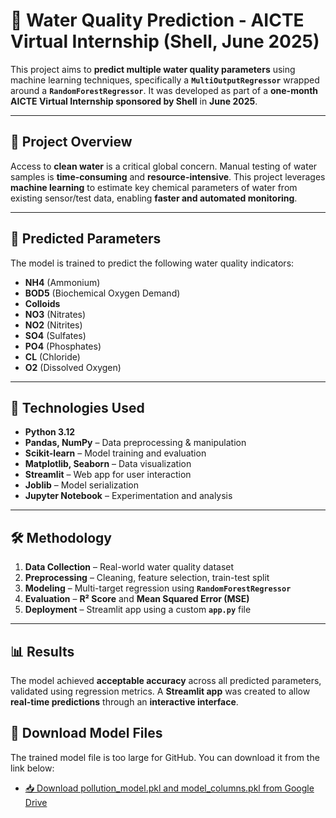 # 🌊 Water Quality Prediction - AICTE Virtual Internship (Shell, June 2025)

This project aims to **predict multiple water quality parameters** using machine learning techniques, specifically a **`MultiOutputRegressor`** wrapped around a **`RandomForestRegressor`**. It was developed as part of a **one-month AICTE Virtual Internship sponsored by Shell** in **June 2025**.

---

## 🚀 Project Overview

Access to **clean water** is a critical global concern. Manual testing of water samples is **time-consuming** and **resource-intensive**. This project leverages **machine learning** to estimate key chemical parameters of water from existing sensor/test data, enabling **faster and automated monitoring**.

---

## 🔬 Predicted Parameters

The model is trained to predict the following water quality indicators:

- **NH4** (Ammonium)
- **BOD5** (Biochemical Oxygen Demand)
- **Colloids**
- **NO3** (Nitrates)
- **NO2** (Nitrites)
- **SO4** (Sulfates)
- **PO4** (Phosphates)
- **CL** (Chloride)
- **O2** (Dissolved Oxygen)

---

## 🧠 Technologies Used

- **Python 3.12**
- **Pandas, NumPy** – Data preprocessing & manipulation  
- **Scikit-learn** – Model training and evaluation  
- **Matplotlib, Seaborn** – Data visualization  
- **Streamlit** – Web app for user interaction  
- **Joblib** – Model serialization  
- **Jupyter Notebook** – Experimentation and analysis  

---

## 🛠️ Methodology

1. **Data Collection** – Real-world water quality dataset  
2. **Preprocessing** – Cleaning, feature selection, train-test split  
3. **Modeling** – Multi-target regression using **`RandomForestRegressor`**  
4. **Evaluation** – **R² Score** and **Mean Squared Error (MSE)**  
5. **Deployment** – Streamlit app using a custom **`app.py`** file  

---

## 📊 Results

The model achieved **acceptable accuracy** across all predicted parameters, validated using regression metrics. A **Streamlit app** was created to allow **real-time predictions** through an **interactive interface**.

## 🔗 Download Model Files

The trained model file is too large for GitHub. You can download it from the link below:

- [📥 Download pollution_model.pkl and model_columns.pkl from Google Drive](https://drive.google.com/drive/folders/1iuItQAR1W8cpyPZjt2BA-FLsZ4PiwdFd?usp=drive_link)


